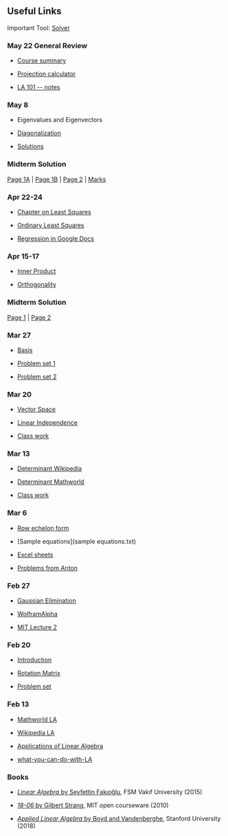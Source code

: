 ﻿## Useful Links

Important Tool: [Solver](https://maeyler.github.io/JS/linear/Equation.html)


### May 22 General Review
* [Course summary](Summary.png)

* [Projection calculator](projection.xls)

* [LA 101 -- notes](https://medium.com/sho-jp/towards-understanding-linear-algebra-part-1-d43710535503)


### May 8
* Eigenvalues and Eigenvectors

* [Diagonalization](Diagonalization.jpg)

* [Solutions](Diagonal%20solutions.jpg)


### Midterm Solution
[Page 1A](../exam/mid2%20P1A.jpg) | [Page 1B](../exam/mid2%20P1B.jpg)
 | [Page 2](../exam/mid2%20P2.jpg) | [Marks](../exam/marks.md)

### Apr 22-24
* [Chapter on Least Squares](../ila0403.pdf)

* [Ordinary Least Squares](https://www.wikiwand.com/en/Ordinary_least_squares)

* [Regression in Google Docs](https://www.wired.com/2011/01/linear-regression-in-google-docs/)


### Apr 15-17
* [Inner Product](http://mathworld.wolfram.com/InnerProduct.html)

* [Orthogonality](https://www.wikiwand.com/en/Orthogonality)

### Midterm Solution
[Page 1](../exam/mid1%20P1.jpg) | [Page 2](../exam/mid1%20P2.jpg)


### Mar 27
* [Basis](https://www.wikiwand.com/en/Basis_(linear_algebra))

* [Problem set 1](Basis-1.jpg)

* [Problem set 2](Basis-2.jpg)


### Mar 20
* [Vector Space](http://mathworld.wolfram.com/VectorSpace.html)

* [Linear Independence](https://www.wikiwand.com/en/Linear_independence)

* [Class work](class%20work%204.4.jpg)


### Mar 13
* [Determinant Wikipedia](https://www.wikiwand.com/en/Determinant)

* [Determinant Mathworld](http://mathworld.wolfram.com/Determinant.html)

* [Class work](class%20work.png)


### Mar 6
* [Row echelon form](https://www.wikiwand.com/en/Row_echelon_form)

* [Sample equations](sample equations.txt)

* [Excel sheets](https://github.com/maeyler/PlainJava/blob/master/linear/sample%20problems.xls?raw=true)

* [Problems from Anton](sample%20problems.jpg)


### Feb 27
* [Gaussian Elimination](https://www.wikiwand.com/en/Gaussian_elimination#Definitions_and_example_of_algorithm)

* [WolframAlpha](https://www.wolframalpha.com/input/?i=2x%2By-z%3D8,+-3x-y%2B2z%3D-11,+-2x%2By%2B2z%3D-3)

* [MIT Lecture 2](https://ocw.mit.edu/courses/mathematics/18-06-linear-algebra-spring-2010/video-lectures/lecture-2-elimination-with-matrices/)


### Feb 20
* [Introduction](http://math.mit.edu/~gs/linearalgebra/linearalgebra5_1-3.pdf)

* [Rotation Matrix](http://mathworld.wolfram.com/RotationMatrix.html)

* [Problem set](https://nbviewer.jupyter.org/github/mitmath/1806/blob/master/psets/pset1.ipynb)


### Feb 13
* [Mathworld LA](http://mathworld.wolfram.com/classroom/classes/LinearAlgebra.html)

* [Wikipedia LA](https://www.wikiwand.com/en/Linear_algebra)

* [Applications of Linear Algebra](http://aix1.uottawa.ca/~jkhoury/app.htm)

* [what-you-can-do-with-LA](https://medium.com/@jeremyjkun/here-s-just-a-fraction-of-what-you-can-do-with-linear-algebra-633383d4153f)


### Books
* [_Linear Algebra_ by Seyfettin Fakıoğlu](https://www.pandora.com.tr/kitap/linear-algebra-lineer-cebir/458419), FSM Vakıf University (2015)

* [_18-06_ by Gilbert Strang](https://ocw.mit.edu/courses/mathematics/18-06-linear-algebra-spring-2010/video-lectures/), MIT open courseware (2010)

* [_Applied Linear Algebra_  by Boyd and Vandenberghe](http://vmls-book.stanford.edu/), Stanford University (2018)

